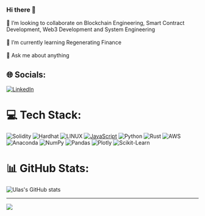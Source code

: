 ### Hi there 👋





🔭 I’m looking to collaborate on Blockchain Engineering, Smart Contract Development, Web3 Development and System Engineering <br><br>🌱 I’m currently learning Regenerating Finance<br><br>💬 Ask me about anything




## 🌐 Socials:
[![LinkedIn](https://img.shields.io/badge/LinkedIn-%230077B5.svg?logo=linkedin&logoColor=white)](https://www.linkedin.com/in/ulas-yildiz-7561a688/) 


# 💻 Tech Stack:
![Solidity](https://img.shields.io/badge/Solidity-3670A0?style=for-the-badge&logo=solidity&logoColor=white) ![Hardhat](https://img.shields.io/badge/Hardhat-8B81D8?style=for-the-badge&logo=hardhat&logoColor=white) ![LINUX](https://img.shields.io/badge/Linux-FCC624?style=for-the-badge&logo=linux&logoColor=black) [![JavaScript](https://img.shields.io/badge/JavaScript-F7DF1E?style=for-the-badge&logo=javascript&logoColor=black)](https://developer.mozilla.org/en-US/docs/Web/JavaScript) ![Python](https://img.shields.io/badge/Python-3670A0?style=for-the-badge&logo=python&logoColor=ffdd54) ![Rust](https://img.shields.io/badge/Rust-000000?style=for-the-badge&logo=rust&logoColor=white) ![AWS](https://img.shields.io/badge/AWS-%23FF9900.svg?style=for-the-badge&logo=amazonaws&logoColor=white) ![Anaconda](https://img.shields.io/badge/Anaconda-%2344A833.svg?style=for-the-badge&logo=anaconda&logoColor=white)   ![NumPy](https://img.shields.io/badge/numpy-%23013243.svg?style=for-the-badge&logo=numpy&logoColor=white) ![Pandas](https://img.shields.io/badge/pandas-%23150458.svg?style=for-the-badge&logo=pandas&logoColor=white) ![Plotly](https://img.shields.io/badge/Plotly-%233F4F75.svg?style=for-the-badge&logo=plotly&logoColor=white) ![Scikit-Learn](https://img.shields.io/badge/scikit--learn-%23F7931E.svg?style=for-the-badge&logo=scikit-learn&logoColor=white)

# 📊 GitHub Stats:
![Ulas's GitHub stats](https://github-readme-stats.vercel.app/api?username=ulas96&show_icons=true&theme=radical)<br/>




---
[![](https://visitcount.itsvg.in/api?id=armantunga&icon=0&color=6)](https://visitcount.itsvg.in)
